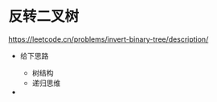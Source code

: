 # 反转二叉树

https://leetcode.cn/problems/invert-binary-tree/description/

- 给下思路
    - 树结构
    - 递归思维

- 